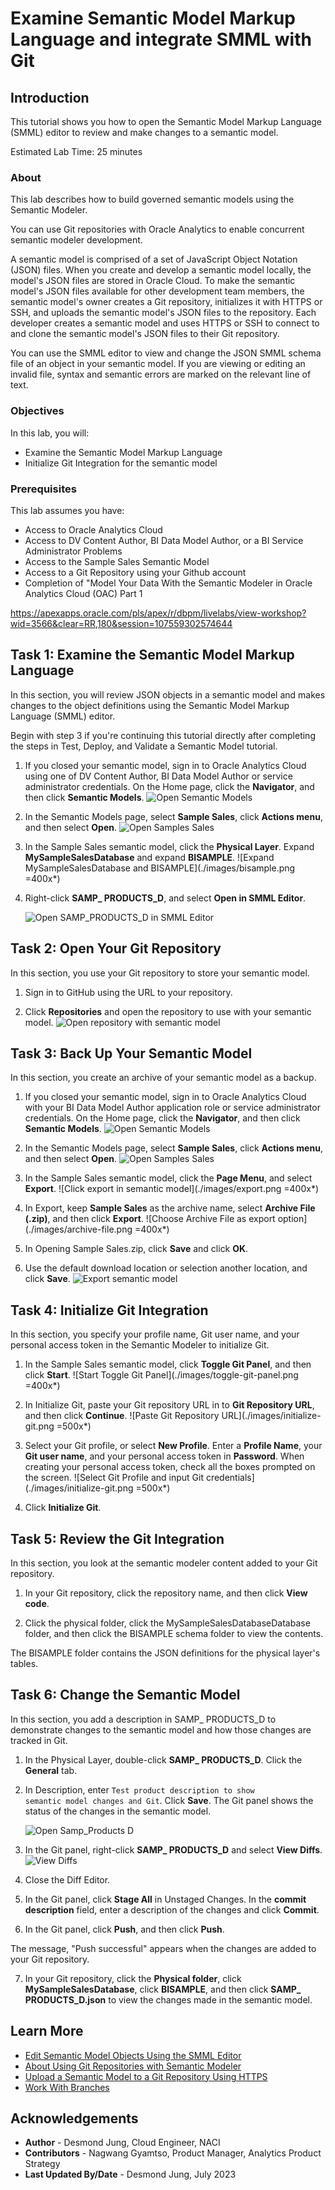 # Examine Semantic Model Markup Language and integrate SMML with Git

## Introduction

This tutorial shows you how to open the Semantic Model Markup Language (SMML) editor to review and make changes to a semantic model.


Estimated Lab Time: 25 minutes

### About
This lab describes how to build governed semantic models using the Semantic Modeler.

You can use Git repositories with Oracle Analytics to enable concurrent semantic modeler development.

A semantic model is comprised of a set of JavaScript Object Notation (JSON) files. When you create and develop a semantic model locally, the model's JSON files are stored in Oracle Cloud. To make the semantic model's JSON files available for other development team members, the semantic model's owner creates a Git repository, initializes it with HTTPS or SSH, and uploads the semantic model's JSON files to the repository. Each developer creates a semantic model and uses HTTPS or SSH to connect to and clone the semantic model's JSON files to their Git repository.

You can use the SMML editor to view and change the JSON SMML schema file of an object in your semantic model. If you are viewing or editing an invalid file, syntax and semantic errors are marked on the relevant line of text.

### Objectives

In this lab, you will:
* Examine the Semantic Model Markup Language
* Initialize Git Integration for the semantic model

### Prerequisites

This lab assumes you have:
* Access to Oracle Analytics Cloud
* Access to DV Content Author, BI Data Model Author, or a BI Service Administrator Problems
* Access to the Sample Sales Semantic Model
* Access to a Git Repository using your Github account
* Completion of "Model Your Data With the Semantic Modeler in Oracle Analytics Cloud (OAC) Part 1

https://apexapps.oracle.com/pls/apex/r/dbpm/livelabs/view-workshop?wid=3566&clear=RR,180&session=107559302574644



## Task 1: Examine the Semantic Model Markup Language

In this section, you will review JSON objects in a semantic model and makes changes to the object definitions using the Semantic Model Markup Language (SMML) editor.

Begin with step 3 if you're continuing this tutorial directly after completing the steps in Test, Deploy, and Validate a Semantic Model tutorial.


1. If you closed your semantic model, sign in to Oracle Analytics Cloud using one of DV Content Author, BI Data Model Author or service administrator credentials. On the Home page, click the **Navigator**, and then click **Semantic Models**.
	![Open Semantic Models](./images/semantic-models.png)

2. In the Semantic Models page, select **Sample Sales**, click **Actions menu**, and then select **Open**.
	![Open Samples Sales](./images/open-sample-sales.png)

3. In the Sample Sales semantic model, click the **Physical Layer**. Expand **MySampleSalesDatabase** and expand **BISAMPLE**.
	![Expand MySampleSalesDatabase and BISAMPLE](./images/bisample.png =400x*)

4. Right-click **SAMP_ PRODUCTS_D**, and select **Open in SMML Editor**.

	![Open SAMP_PRODUCTS_D in SMML Editor](./images/samp-prod-ssml.png)

## Task 2: Open Your Git Repository

In this section, you use your Git repository to store your semantic model.

1. Sign in to GitHub using the URL to your repository.

2. Click **Repositories** and open the repository to use with your semantic model.
	![Open repository with semantic model](./images/semantic-modeler-repo.png)

## Task 3: Back Up Your Semantic Model

In this section, you create an archive of your semantic model as a backup.

1. If you closed your semantic model, sign in to Oracle Analytics Cloud with your BI Data Model Author application role or service administrator credentials. On the Home page, click the **Navigator**, and then click **Semantic Models**.
	![Open Semantic Models](./images/semantic-models.png)

2. In the Semantic Models page, select **Sample Sales**, click **Actions menu**, and then select **Open**.
	![Open Samples Sales](./images/open-sample-sales.png)
	
3. In the Sample Sales semantic model, click the **Page Menu**, and select **Export**.
	![Click export in semantic model](./images/export.png =400x*)

4. In Export, keep **Sample Sales** as the archive name, select **Archive File (.zip)**, and then click **Export**.
	![Choose Archive File as export option](./images/archive-file.png =400x*)

5. In Opening Sample Sales.zip, click **Save** and click **OK**.

6. Use the default download location or selection another location, and click **Save**.
	![Export semantic model](./images/save-sample-sales-zip.png)

## Task 4: Initialize Git Integration

In this section, you specify your profile name, Git user name, and your personal access token in the Semantic Modeler to initialize Git.

1. In the Sample Sales semantic model, click **Toggle Git Panel**, and then click **Start**.
	![Start Toggle Git Panel](./images/toggle-git-panel.png =400x*)

2. In Initialize Git, paste your Git repository URL in to **Git Repository URL**, and then click **Continue**.
	![Paste Git Repository URL](./images/initialize-git.png =500x*)

3. Select your Git profile, or select **New Profile**. Enter a **Profile Name**, your **Git user name**, and your personal access token in **Password**. When creating your personal access token, check all the boxes prompted on the screen.
	![Select Git Profile and input Git credentials](./images/initialize-git.png =500x*)
4. Click **Initialize Git**.

## Task 5: Review the Git Integration

In this section, you look at the semantic modeler content added to your Git repository.

1. In your Git repository, click the repository name, and then click **View code**.

2. Click the physical folder, click the MySampleSalesDatabaseDatabase folder, and then click the BISAMPLE schema folder to view the contents.

The BISAMPLE folder contains the JSON definitions for the physical layer's tables.

## Task 6: Change the Semantic Model

In this section, you add a description in SAMP_ PRODUCTS_D to demonstrate changes to the semantic model and how those changes are tracked in Git.

1. In the Physical Layer, double-click **SAMP_ PRODUCTS_D**. Click the **General** tab.

2. In Description, enter <code>Test product description to show semantic model changes and Git</code>. Click **Save**.
The Git panel shows the status of the changes in the semantic model.

	![Open Samp_Products D](./images/samp-products-d.png)

3. In the Git panel, right-click **SAMP_ PRODUCTS_D** and select **View Diffs**.
	![View Diffs](./images/view-diffs.png)
4. Close the Diff Editor.

5. In the Git panel, click **Stage All** in Unstaged Changes. In the **commit description** field, enter a description of the changes and click **Commit**.

6. In the Git panel, click **Push**, and then click **Push**.

The message, "Push successful" appears when the changes are added to your Git repository.

7. In your Git repository, click the **Physical folder**, click **MySampleSalesDatabase**, click **BISAMPLE**, and then click **SAMP_ PRODUCTS_D.json** to view the changes made in the semantic model.

## Learn More
* [Edit Semantic Model Objects Using the SMML Editor](https://docs.oracle.com/en/cloud/paas/analytics-cloud/acmdg/edit-semantic-model-objects-using-smml-editor.html)
* [About Using Git Repositories with Semantic Modeler](https://docs.oracle.com/en/cloud/paas/analytics-cloud/acmdg/using-git-repositories-semantic-modeler.html)
* [Upload a Semantic Model to a Git Repository Using HTTPS](https://docs.oracle.com/en/cloud/paas/analytics-cloud/acmdg/upload-semantic-model-git-repository-using-https.html)
* [Work With Branches](https://docs.oracle.com/en/cloud/paas/analytics-cloud/acmdg/work-branches.html)

## Acknowledgements
* **Author** - Desmond Jung, Cloud Engineer, NACI
* **Contributors** - Nagwang Gyamtso, Product Manager, Analytics Product Strategy
* **Last Updated By/Date** - Desmond Jung, July 2023

